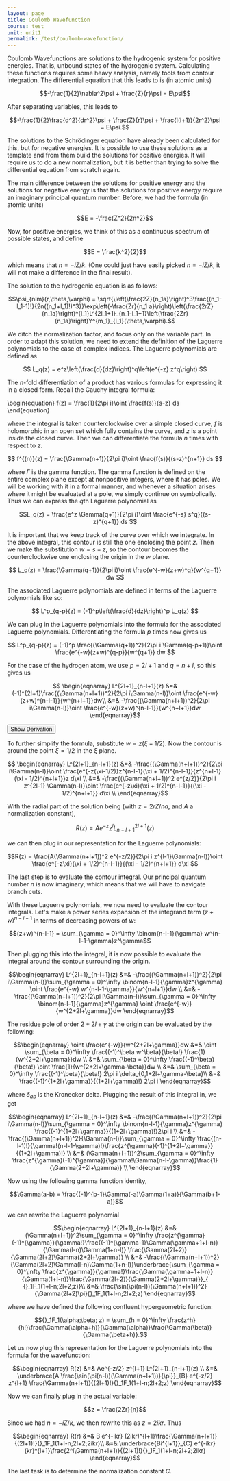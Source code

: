 ```yaml
---
layout: page
title: Coulomb Wavefunction
course: test
unit: unit1
permalink: /test/coulomb-wavefunction/
---
```


Coulomb Wavefunctions are solutions to the hydrogenic system for positive energies. That is, unbound states of the hydrogenic system. Calculating these functions requires some heavy analysis, namely tools from contour integration. The differential equation that this leads to is (in atomic units)

$$-\frac{1}{2}\nabla^2\psi + \frac{Z}{r}\psi = E\psi$$

After separating variables, this leads to 

$$-\frac{1}{2}\frac{d^2}{dr^2}\psi + \frac{Z}{r}\psi + \frac{l(l+1)}{2r^2}\psi = E\psi.$$

The solutions to the Schrödinger equation have already been calculated for this, but for negative energies. It is possible to use these solutions as a template and from them build the solutions for positive energies. It will require us to do a new normalization, but it is better than trying to solve the differential equation from scratch again. 

The main difference between the solutions for positive energy and the solutions for negative energy is that the solutions for positive energy require an imaginary principal quantum number. Before, we had the formula (in atomic units)

$$E = -\frac{Z^2}{2n^2}$$

Now, for positive energies, we think of this as a continuous spectrum of possible states, and define 

$$E = \frac{k^2}{2}$$

which means that $n = -iZ/k$. (One could just have easily picked $n = -iZ/k$, it will not make a difference in the final result).

The solution to the hydrogenic equation is as follows: 

$$\psi_{nlm}(r,\theta,\varphi) = \sqrt{\left(\frac{2Z}{n_1a}\right)^3\frac{(n_1-l_1-1)!}{2n((n_1+l_1)!)^3}}\exp\left(-\frac{Zr}{n_1 a}\right)\left(\frac{2rZ}{n_1a}\right)^{l_1}L^{2l_1+1}_{n_1-l_1+1}\left(\frac{2Zr}{n_1a}\right)Y^{m_1}_{l_1}(\theta,\varphi).$$

We ditch the normalization factor, and focus only on the variable part. In order to adapt this solution, we need to extend the definition of the Laguerre polynomials to the case of complex indices. The Laguerre polynomials are defined as

$$ L_q(z) = e^z\left(\frac{d}{dz}\right)^q\left(e^{-z} z^q\right) $$

The $n$-fold differentiation of a product has various formulas for expressing it in a closed form. Recall the Cauchy integral formula:

\begin{equation}
f(z) = \frac{1}{2\pi i}\oint \frac{f(s)}{s-z} ds
\end{equation}

where the integral is taken counterclockwise over a simple closed curve, $f$ is holomorphic in an open set which fully contains the curve, and $z$ is a point inside the closed curve. Then we can differentiate the formula $n$ times with respect to $z$.

$$ f^{(n)}(z) = \frac{\Gamma(n+1)}{2\pi i}\oint \frac{f(s)}{(s-z)^{n+1}} ds $$

where $\Gamma$ is the gamma function. The gamma function is defined on the entire complex plane except at nonpositive integers, where it has poles. We will be working with it in a formal manner, and whenever a situation arises where it might be evaluated at a pole, we simply continue on symbolically. Thus we can express the $q$th Laguerre polynomial as 

$$L_q(z) = \frac{e^z \Gamma(q+1)}{2\pi i}\oint \frac{e^{-s} s^q}{(s-z)^{q+1}} ds $$

It is important that we keep track of the curve over which we integrate. In the above integral, this contour is still the one enclosing the point $z$.  Then we make the substitution $w = s-z$, so the contour becomes the counterclockwise one enclosing the origin in the $w$ plane.

$$ L_q(z) = \frac{\Gamma(q+1)}{2\pi i}\oint \frac{e^{-w}(z+w)^q}{w^{q+1}} dw $$

The associated Laguerre polynomials are defined in terms of the Laguerre polynomials like so:

$$ L^p_{q-p}(z) = (-1)^p\left(\frac{d}{dz}\right)^p L_q(z) $$

We can plug in the Laguerre polynomials into the formula for the associated Laguerre polynomials. Differentiating the formula $p$ times now gives us

$$ L^p_{q-p}(z) = (-1)^p \frac{(\Gamma(q+1))^2}{2\pi i \Gamma(q-p+1)}\oint \frac{e^{-w}(z+w)^{q-p}}{w^{q+1}} dw $$

For the case of the hydrogen atom, we use $p = 2l+1$ and $q = n+l$, so this gives us 

$$ \begin{eqnarray}
L^{2l+1}_{n-l+1}(z) &=& (-1)^{2l+1}\frac{(\Gamma(n+l+1))^2}{2\pi i\Gamma(n-l)}\oint \frac{e^{-w}(z+w)^{n-l-1}}{w^{n+l+1}}dw\\
&=& -\frac{(\Gamma(n+l+1))^2}{2\pi i\Gamma(n-l)}\oint \frac{e^{-w}(z+w)^{n-l-1}}{w^{n+l+1}}dw
\end{eqnarray}$$


<button onclick="myFunction('answer')" class="answerButton">Show Derivation</button>
<div  id="answer" class="answer">

To further simplify the formula, substitute $w = z(\xi - 1/2)$. Now the contour is around the point $\xi = 1/2$ in the $\xi$ plane. 

$$ \begin{eqnarray}
L^{2l+1}_{n-l+1}(z) &=& -\frac{(\Gamma(n+l+1))^2}{2\pi i\Gamma(n-l)}\oint \frac{e^{-z(\xi-1/2)}z^{n-l-1}(\xi + 1/2)^{n-l-1}}{z^{n+l-1}(\xi - 1/2)^{n+l+1}}z d\xi \\ 
&=& -\frac{(\Gamma(n+l+1))^2 e^{z/2}}{2\pi i z^{2l-1} \Gamma(n-l)}\oint \frac{e^{-z\xi}(\xi + 1/2)^{n-l-1}}{(\xi - 1/2)^{n+l+1}} d\xi \\ 
\end{eqnarray}$$

With the radial part of the solution being (with $z = 2rZ/na$, and $A$ a normalization constant),

$$R(z) = Ae^{-z} z^l L^{2l+1}_{n-l+1}(z)$$

we can then plug in our representation for the Laguerre polynomials:

$$R(z) = \frac{A(\Gamma(n+l+1))^2 e^{-z/2}}{2\pi i z^{l-1}\Gamma(n-l)}\oint \frac{e^{-z\xi}(\xi + 1/2)^{n-l-1}}{(\xi - 1/2)^{n+l+1}} d\xi $$

The last step is to evaluate the contour integral. Our principal quantum number $n$ is now imaginary, which means that we will have to navigate branch cuts. 
</div>

With these Laguerre polynomials, we now need to evaluate the contour integrals. Let's make a power series expansion of the integrand term $(z+w)^{n-l-1}$ in terms of decreasing powers of $w$:

$$(z+w)^{n-l-1} = \sum_{\gamma = 0}^\infty \binom{n-l-1}{\gamma} w^{n-l-1-\gamma}z^\gamma$$

Then plugging this into the integral, it is now possible to evaluate the integral around the contour surrounding the origin. 

$$\begin{eqnarray}
L^{2l+1}_{n-l+1}(z) &=& -\frac{(\Gamma(n+l+1))^2}{2\pi i\Gamma(n-l)}\sum_{\gamma = 0}^\infty \binom{n-l-1}{\gamma}z^{\gamma} \oint \frac{e^{-w} w^{n-l-1-\gamma}}{w^{n+l+1}}dw \\
&=& -\frac{(\Gamma(n+l+1))^2}{2\pi i\Gamma(n-l)}\sum_{\gamma = 0}^\infty \binom{n-l-1}{\gamma}z^{\gamma} \oint \frac{e^{-w}}{w^{2+2l+\gamma}}dw
\end{eqnarray}$$

The residue pole of order $2+2l+\gamma$ at the origin can be evaluated by the following:

$$\begin{eqnarray}
\oint \frac{e^{-w}}{w^{2+2l+\gamma}}dw &=& \oint \sum_{\beta = 0}^\infty \frac{(-1)^\beta w^\beta}{\beta!} \frac{1}{w^{2+2l+\gamma}}dw \\
&=& \sum_{\beta = 0}^\infty \frac{(-1)^\beta}{\beta!} \oint \frac{1}{w^{2+2l+\gamma-\beta}}dw \\
&=& \sum_{\beta = 0}^\infty \frac{(-1)^\beta}{\beta!} 2\pi i \delta_{0,1+2l+\gamma-\beta}\\
&=& \frac{(-1)^{1+2l+\gamma}}{(1+2l+\gamma)!} 2\pi i
\end{eqnarray}$$

where $\delta_{ab}$ is the Kronecker delta. Plugging the result of this integral in, we get 

$$\begin{eqnarray}
L^{2l+1}_{n-l+1}(z) &=& -\frac{(\Gamma(n+l+1))^2}{2\pi i\Gamma(n-l)}\sum_{\gamma = 0}^\infty \binom{n-l-1}{\gamma}z^{\gamma} \frac{(-1)^{1+2l+\gamma}}{(1+2l+\gamma)!}2\pi i \\
&=& -\frac{(\Gamma(n+l+1))^2}{\Gamma(n-l)}\sum_{\gamma = 0}^\infty \frac{(n-l-1)!}{\gamma!(n-l-1-\gamma)!}\frac{z^{\gamma}(-1)^{1+2l+\gamma}}{(1+2l+\gamma)!} \\
&=& (\Gamma(n+l+1))^2\sum_{\gamma = 0}^\infty \frac{z^{\gamma}(-1)^{\gamma}}{\gamma!\Gamma(n-l-\gamma)}\frac{1}{\Gamma(2+2l+\gamma)} \\
\end{eqnarray}$$

Now using the following gamma function identity, 

$$\Gamma(a-b) = \frac{(-1)^{b-1}\Gamma(-a)\Gamma(1+a)}{\Gamma(b+1-a)}$$

we can rewrite the Laguerre polynomial 


$$\begin{eqnarray}
L^{2l+1}_{n-l+1}(z)  &=& (\Gamma(n+l+1))^2\sum_{\gamma = 0}^\infty \frac{z^{\gamma}(-1)^{\gamma}}{\gamma!}\frac{(-1)^{\gamma-1}\Gamma(\gamma+1+l-n)}{\Gamma(l-n)\Gamma(1+n-l)} \frac{\Gamma(2l+2)}{\Gamma(2l+2)\Gamma(2+2l+\gamma)} \\
&=& -\frac{(\Gamma(n+l+1))^2}{\Gamma(2l+2)\Gamma(l-n)\Gamma(1+n-l)}\underbrace{\sum_{\gamma = 0}^\infty \frac{z^{\gamma}}{\gamma!}\frac{\Gamma(\gamma+1+l-n)}{\Gamma(1+l-n)}\frac{\Gamma(2l+2)}{\Gamma(2+2l+\gamma)}}_{ {}_1F_1(1+l-n;2l+2;z)}\\
&=& \frac{\sin(\pi(n-l))(\Gamma(n+l+1))^2}{\Gamma(2l+2)\pi}{}_1F_1(1+l-n;2l+2;z)
\end{eqnarray}$$

where we have defined the following confluent hypergeometric function:

$${}_1F_1(\alpha;\beta; z) = \sum_{h = 0}^\infty \frac{z^h}{h!}\frac{\Gamma(\alpha+h)}{\Gamma(\alpha)}\frac{\Gamma(\beta)}{\Gamma(\beta+h)}.$$

Let us now plug this representation for the Laguerre polynomials into the formula for the wavefunction:

$$\begin{eqnarray}
R(z) &=& Ae^{-z/2} z^{l+1} L^{2l+1}_{n-l+1}(z) \\
&=& \underbrace{A \frac{\sin(\pi(n-l))(\Gamma(n+l+1))}{\pi}}_{B} e^{-z/2} z^{l+1} \frac{\Gamma(n+l+1)}{(2l+1)!}{}_1F_1(1+l-n;2l+2;z)
\end{eqnarray}$$

Now we can finally plug in the actual variable:

$$z = \frac{2Zr}{n}$$

Since we had $n = -iZ/k$, we then rewrite this as $z = 2ikr$. Thus 

$$\begin{eqnarray}
R(r) &=& B e^{-ikr} (2ikr)^{l+1}\frac{\Gamma(n+l+1)}{(2l+1)!}{}_1F_1(1+l-n;2l+2;2ikr)\\
&=& \underbrace{Bi^{l+1}}_{C} e^{-ikr} (kr)^{l+1}\frac{2^l\Gamma(n+l+1)}{(2l+1)!}{}_1F_1(1+l-n;2l+2;2ikr)
\end{eqnarray}$$

The last task is to determine the normalization constant $C$. 



